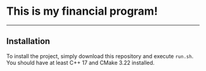 # This is my financial program!

---

## Installation
To install the project, simply download this repository and execute `run.sh`. You should have at least C++ 17 and CMake 3.22 installed.
